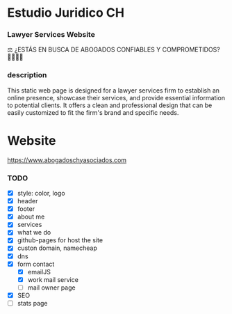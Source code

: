 # Estudio Juridico CH
### Lawyer Services Website
⚖️ ¿ESTÁS EN BUSCA DE ABOGADOS CONFIABLES Y COMPROMETIDOS? 🫱🏻‍🫲🏼  

### description
This static web page is designed for a lawyer services firm to establish an online presence, showcase their services, and provide essential information to potential clients. It offers a clean and professional design that can be easily customized to fit the firm's brand and specific needs.  

# Website
https://www.abogadoschyasociados.com   

### TODO
- [x] style: color, logo 
- [x] header
- [x] footer
- [x] about me
- [x] services
- [x] what we do
- [x] github-pages for host the site
- [x] custon domain, namecheap
- [x] dns
- [x] form contact
  - [x] emailJS
  - [x] work mail service
  - [ ] mail owner page
- [x] SEO
- [ ] stats page